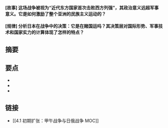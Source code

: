 #### [故事] 这场战争被视为“近代东方国家首次击败西方列强”，其政治意义远超军事意义。它是如何激励了整个亚洲的民族主义运动的？


#### [规律] 分析日本在战争中的决策：它是在赌国运吗？其决策层对国际形势、军事技术和国家实力的计算体现了怎样的特点？


## 摘要


## 要点

- 
- 
- 

## 链接

- [[4.1 初期扩张：甲午战争与日俄战争 MOC]]
